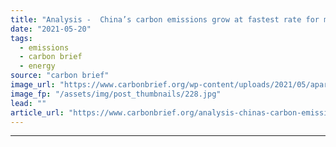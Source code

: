 ```yaml
---
title: "Analysis -  China’s carbon emissions grow at fastest rate for more than a decade"
date: "2021-05-20"
tags: 
  - emissions
  - carbon brief
  - energy
source: "carbon brief"
image_url: "https://www.carbonbrief.org/wp-content/uploads/2021/05/apartments-construction-Jiangsu-China-P0JJ05-583x372.jpg"
image_fp: "/assets/img/post_thumbnails/228.jpg"
lead: ""
article_url: "https://www.carbonbrief.org/analysis-chinas-carbon-emissions-grow-at-fastest-rate-for-more-than-a-decade"
---
```


---
